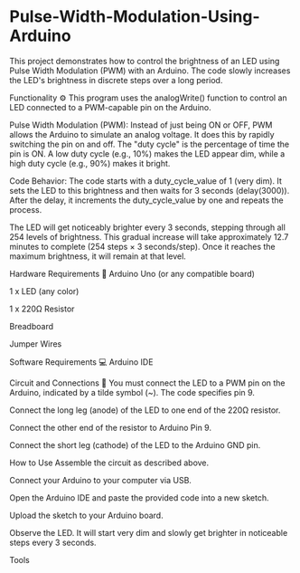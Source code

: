 # Pulse-Width-Modulation-Using-Arduino

This project demonstrates how to control the brightness of an LED using Pulse Width Modulation (PWM) with an Arduino. The code slowly increases the LED's brightness in discrete steps over a long period.

Functionality ⚙
This program uses the analogWrite() function to control an LED connected to a PWM-capable pin on the Arduino.

Pulse Width Modulation (PWM): Instead of just being ON or OFF, PWM allows the Arduino to simulate an analog voltage. It does this by rapidly switching the pin on and off. The "duty cycle" is the percentage of time the pin is ON. A low duty cycle (e.g., 10%) makes the LED appear dim, while a high duty cycle (e.g., 90%) makes it bright.

Code Behavior: The code starts with a duty_cycle_value of 1 (very dim). It sets the LED to this brightness and then waits for 3 seconds (delay(3000)). After the delay, it increments the duty_cycle_value by one and repeats the process.

The LED will get noticeably brighter every 3 seconds, stepping through all 254 levels of brightness. This gradual increase will take approximately 12.7 minutes to complete (254 steps × 3 seconds/step). Once it reaches the maximum brightness, it will remain at that level.

Hardware Requirements 🔩
Arduino Uno (or any compatible board)

1 x LED (any color)

1 x 220Ω Resistor

Breadboard

Jumper Wires

Software Requirements 💻
Arduino IDE

Circuit and Connections 🔌
You must connect the LED to a PWM pin on the Arduino, indicated by a tilde symbol (~). The code specifies pin 9.

Connect the long leg (anode) of the LED to one end of the 220Ω resistor.

Connect the other end of the resistor to Arduino Pin 9.

Connect the short leg (cathode) of the LED to the Arduino GND pin.

How to Use 
Assemble the circuit as described above.

Connect your Arduino to your computer via USB.

Open the Arduino IDE and paste the provided code into a new sketch.

Upload the sketch to your Arduino board.

Observe the LED. It will start very dim and slowly get brighter in noticeable steps every 3 seconds.












Tools

